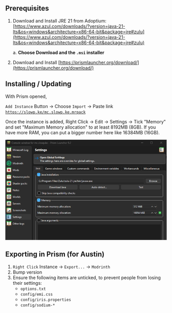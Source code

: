 ## Prerequisites

1. Download and Install JRE 21 from Adoptium: [https://www.azul.com/downloads/?version=java-21-lts&os=windows&architecture=x86-64-bit&package=jre#zulu](https://www.azul.com/downloads/?version=java-21-lts&os=windows&architecture=x86-64-bit&package=jre#zulu)

   a. **Choose Download and the `.msi` installer**

2. Download and Install [https://prismlauncher.org/download/](https://prismlauncher.org/download/)

## Installing / Updating

With Prism opened,

`Add Instance` Button → Choose `Import` → Paste link [`https://slowp.ke/mc.slowp.ke.mrpack`](https://slowp.ke/mc.slowpoke)

Once the instance is added,
Right Click → Edit → Settings → Tick "Memory" and set "Maximum Memory allocation" to at least 8192MB (8GB). If you have more RAM, you can put a bigger number here like 16384MB (16GB).

![Memory Settings](./memory.png)

## Exporting in Prism (for Austin)

1. `Right Click` Instance → `Export...` → `Modrinth`
2. Bump version
3. Ensure the following items are unticked, to prevent people from losing their settings:
   - `options.txt`
   - `config/emi.css`
   - `config/iris.properties`
   - `config/sodium-*`
